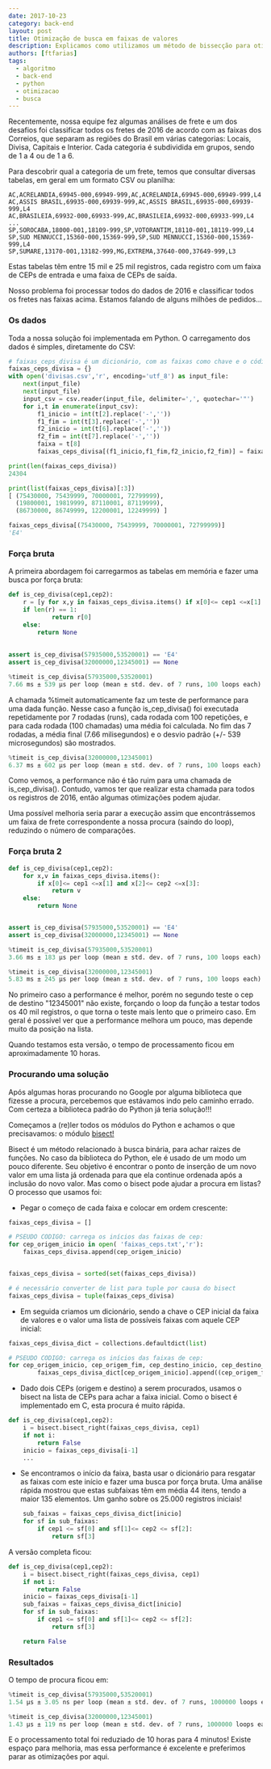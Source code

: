 ```yaml
---
date: 2017-10-23
category: back-end
layout: post
title: Otimização de busca em faixas de valores
description: Explicamos como utilizamos um método de bissecção para otimizar a busca de valores em uma coleção de faixas de CEP, aumentando em mais de 100 vezes a performance do algoritimo.
authors: [ftfarias]
tags:
  - algoritmo
  - back-end
  - python
  - otimizacao
  - busca
---
```


Recentemente, nossa equipe fez algumas análises de frete e um dos desafios foi classificar todos os fretes de 2016 de acordo com as faixas dos Correios, que separam as regiões do Brasil em várias categorias: Locais, Divisa, Capitais e Interior. Cada categoria é subdividida em grupos, sendo de 1 a 4 ou de 1 a 6.

Para descobrir qual a categoria de um frete, temos que consultar diversas tabelas, em geral em um formato CSV ou planilha:

``` csv
AC,ACRELANDIA,69945-000,69949-999,AC,ACRELANDIA,69945-000,69949-999,L4
AC,ASSIS BRASIL,69935-000,69939-999,AC,ASSIS BRASIL,69935-000,69939-999,L4
AC,BRASILEIA,69932-000,69933-999,AC,BRASILEIA,69932-000,69933-999,L4
...
SP,SOROCABA,18000-001,18109-999,SP,VOTORANTIM,18110-001,18119-999,L4
SP,SUD MENNUCCI,15360-000,15369-999,SP,SUD MENNUCCI,15360-000,15369-999,L4
SP,SUMARE,13170-001,13182-999,MG,EXTREMA,37640-000,37649-999,L3

```

Estas tabelas têm entre 15 mil e 25 mil registros, cada registro com um faixa de CEPs de entrada e uma faixa de CEPs de saída.

Nosso problema foi processar todos do dados de 2016 e classificar todos os fretes nas faixas acima. Estamos falando de alguns milhões de pedidos...

### Os dados

Toda a nossa solução foi implementada em Python. O carregamento dos dados é simples, diretamente do CSV:

``` python
# faixas_ceps_divisa é um dicionário, com as faixas como chave e o código como valor
faixas_ceps_divisa = {}
with open('divisas.csv','r', encoding='utf_8') as input_file:
    next(input_file)
    next(input_file)
    input_csv = csv.reader(input_file, delimiter=',', quotechar='"')
    for i,t in enumerate(input_csv):
        f1_inicio = int(t[2].replace('-',''))
        f1_fim = int(t[3].replace('-',''))
        f2_inicio = int(t[6].replace('-',''))
        f2_fim = int(t[7].replace('-',''))
        faixa = t[8]
        faixas_ceps_divisa[(f1_inicio,f1_fim,f2_inicio,f2_fim)] = faixa
```

``` python
print(len(faixas_ceps_divisa))
24304
```

``` python
print(list(faixas_ceps_divisa)[:3])
[ (75430000, 75439999, 70000001, 72799999),
  (19800001, 19819999, 87110001, 87119999),
  (86730000, 86749999, 12200001, 12249999) ]
```

``` python
faixas_ceps_divisa[(75430000, 75439999, 70000001, 72799999)]
'E4'
```

### Força bruta

A primeira abordagem foi carregarmos as tabelas em memória e fazer uma busca por força bruta:

``` python
def is_cep_divisa(cep1,cep2):
    r = [y for x,y in faixas_ceps_divisa.items() if x[0]<= cep1 <=x[1] and x[2]<= cep2 <=x[3]]
    if len(r) == 1:
            return r[0]
    else:
        return None
​
​
assert is_cep_divisa(57935000,53520001) == 'E4'
assert is_cep_divisa(32000000,12345001) == None
```

``` python
%timeit is_cep_divisa(57935000,53520001)
7.66 ms ± 539 µs per loop (mean ± std. dev. of 7 runs, 100 loops each)
```
A chamada %timeit automaticamente faz um teste de performance para uma dada função. Nesse caso a função is_cep_divisa() foi executada repetidamente por 7 rodadas (runs), cada rodada com 100 repetições, e para cada rodada (100 chamadas) uma média foi calculada. No fim das 7 rodadas, a média final (7.66 milisegundos) e o desvio padrão (+/- 539 microsegundos) são mostrados.

``` python
%timeit is_cep_divisa(32000000,12345001)
6.37 ms ± 602 µs per loop (mean ± std. dev. of 7 runs, 100 loops each)
```

Como vemos, a performance não é tão ruim para uma chamada de is_cep_divisa(). Contudo, vamos ter que realizar esta chamada para todos os registros de 2016, então algumas otimizações podem ajudar.

Uma possível melhoria seria parar a execução assim que encontrássemos um faixa de frete correspondente a nossa procura (saindo do loop), reduzindo o número de comparações.

### Força bruta 2

``` python
def is_cep_divisa(cep1,cep2):
    for x,v in faixas_ceps_divisa.items():
        if x[0]<= cep1 <=x[1] and x[2]<= cep2 <=x[3]:
            return v
    else:
        return None


assert is_cep_divisa(57935000,53520001) == 'E4'
assert is_cep_divisa(32000000,12345001) == None
```

``` python
%timeit is_cep_divisa(57935000,53520001)
3.66 ms ± 183 µs per loop (mean ± std. dev. of 7 runs, 100 loops each)
```

``` python
%timeit is_cep_divisa(32000000,12345001)
5.83 ms ± 245 µs per loop (mean ± std. dev. of 7 runs, 100 loops each)
```

No primeiro caso a performance é melhor, porém no segundo teste o cep de destino "12345001" não existe, forçando o loop da função a testar todos os 40 mil registros, o que torna o teste mais lento que o primeiro caso. Em geral é possível ver que a performance melhora um pouco, mas depende muito da posição na lista.

Quando testamos esta versão, o tempo de processamento ficou em aproximadamente 10 horas.

### Procurando uma solução

Após algumas horas procurando no Google por alguma biblioteca que fizesse a procura, percebemos que estávamos indo pelo caminho errado. Com certeza a biblioteca padrão do Python já teria solução!!!

Começamos a (re)ler todos os módulos do Python e achamos o que precisavamos: o módulo [bisect!](https://docs.python.org/3.0/library/bisect.html)

Bisect é um método relacionado à busca binária, para achar raizes de funções. No caso da biblioteca do Python, ele é usado de um modo um pouco diferente. Seu objetivo é encontrar o ponto de inserção de um novo valor em uma lista já ordenada para que ela continue ordenada após a inclusão do novo valor. Mas como o bisect pode ajudar a procura em listas? O processo que usamos foi:

- Pegar o começo de cada faixa e colocar em ordem crescente:

``` python
faixas_ceps_divisa = []

# PSEUDO CODIGO: carrega os inícios das faixas de cep:
for cep_origem_inicio in open( 'faixas_ceps.txt','r'):
	faixas_ceps_divisa.append(cep_origem_inicio)


faixas_ceps_divisa = sorted(set(faixas_ceps_divisa))

# é necessário converter de list para tuple por causa do bisect
faixas_ceps_divisa = tuple(faixas_ceps_divisa)
```

- Em seguida criamos um dicionário, sendo a chave o CEP inicial da faixa de valores e o valor uma lista de possíveis faixas com aquele CEP inicial:

``` python
faixas_ceps_divisa_dict = collections.defaultdict(list)

# PSEUDO CODIGO: carrega os inícios das faixas de cep:
for cep_origem_inicio, cep_origem_fim, cep_destino_inicio, cep_destino_fim, categoria in open( 'faixas_ceps.txt','r'):
        faixas_ceps_divisa_dict[cep_origem_inicio].append((cep_origem_fim, categoria))
```

- Dado dois CEPs (origem e destino) a serem procurados, usamos o bisect na lista de CEPs para achar a faixa inicial. Como o bisect é implementado em C, esta procura é muito rápida.

``` python
def is_cep_divisa(cep1,cep2):
    i = bisect.bisect_right(faixas_ceps_divisa, cep1)
    if not i:
        return False
    inicio = faixas_ceps_divisa[i-1]
    ...
```

- Se encontramos o início da faixa, basta usar o dicionário para resgatar as faixas com este início e fazer uma busca por força bruta. Uma análise rápida mostrou que estas subfaixas têm em média 44 itens, tendo a maior 135 elementos. Um ganho sobre os 25.000 registros iniciais!

``` python
    sub_faixas = faixas_ceps_divisa_dict[inicio]
    for sf in sub_faixas:
        if cep1 <= sf[0] and sf[1]<= cep2 <= sf[2]:
            return sf[3]
```

A versão completa ficou:

``` python
def is_cep_divisa(cep1,cep2):
    i = bisect.bisect_right(faixas_ceps_divisa, cep1)
    if not i:
        return False
    inicio = faixas_ceps_divisa[i-1]
    sub_faixas = faixas_ceps_divisa_dict[inicio]
    for sf in sub_faixas:
        if cep1 <= sf[0] and sf[1]<= cep2 <= sf[2]:
            return sf[3]

    return False
```

### Resultados

O tempo de procura ficou em:

``` python
%timeit is_cep_divisa(57935000,53520001)
1.54 µs ± 3.05 ns per loop (mean ± std. dev. of 7 runs, 1000000 loops each)
```

``` python
%timeit is_cep_divisa(32000000,12345001)
1.43 µs ± 119 ns per loop (mean ± std. dev. of 7 runs, 1000000 loops each)
```

E o processamento total foi reduziado de 10 horas para 4 minutos! Existe espaço para melhoria, mas essa performance é excelente e preferimos parar as otimizações por aqui.
